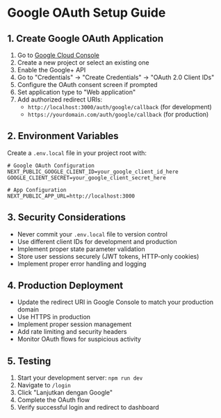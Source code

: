 # Google OAuth Setup Guide

## 1. Create Google OAuth Application

1. Go to [Google Cloud Console](https://console.cloud.google.com/)
2. Create a new project or select an existing one
3. Enable the Google+ API
4. Go to "Credentials" → "Create Credentials" → "OAuth 2.0 Client IDs"
5. Configure the OAuth consent screen if prompted
6. Set application type to "Web application"
7. Add authorized redirect URIs:
   - `http://localhost:3000/auth/google/callback` (for development)
   - `https://yourdomain.com/auth/google/callback` (for production)

## 2. Environment Variables

Create a `.env.local` file in your project root with:

```env
# Google OAuth Configuration
NEXT_PUBLIC_GOOGLE_CLIENT_ID=your_google_client_id_here
GOOGLE_CLIENT_SECRET=your_google_client_secret_here

# App Configuration
NEXT_PUBLIC_APP_URL=http://localhost:3000
```

## 3. Security Considerations

- Never commit your `.env.local` file to version control
- Use different client IDs for development and production
- Implement proper state parameter validation
- Store user sessions securely (JWT tokens, HTTP-only cookies)
- Implement proper error handling and logging

## 4. Production Deployment

- Update the redirect URI in Google Console to match your production domain
- Use HTTPS in production
- Implement proper session management
- Add rate limiting and security headers
- Monitor OAuth flows for suspicious activity

## 5. Testing

1. Start your development server: `npm run dev`
2. Navigate to `/login`
3. Click "Lanjutkan dengan Google"
4. Complete the OAuth flow
5. Verify successful login and redirect to dashboard



